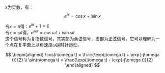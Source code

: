 x为实数，有：  
$$
e^{ix} = \cos x + i\sin x
$$

令$x = \pi$得：$e^{i\pi} + 1 = 0$  
令$x = \omega t$得，$e^{i\omega t} = \cos \omega t + i\sin\omega t$  
这个信号称为复指数信号，其实部为余弦信号，虚部为正弦信号。它可以理解为一个点在复平面上以角速度$\omega$逆时针运动。  

$$
\begin{aligned}
\cos(n\omega t) = \frac{\exp(j\omega t) + \exp(-j\omega t)}{2}   \\
\sin(n\omega t) = \frac{\exp(j\omega t) - \exp(-j\omega t)}{2} 
\end{aligned}
$$